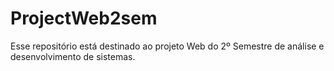 # ProjectWeb2sem
Esse repositório está destinado ao projeto Web do 2º Semestre de análise e desenvolvimento de sistemas.  
